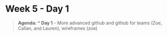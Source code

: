 # Week 5 - Day 1

> **Agenda:** * **Day 1** - More advanced github and github for teams (Zoe, Callan, and Lauren), wireframes (zoe)
